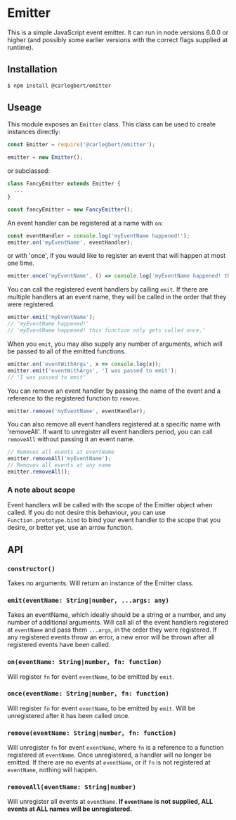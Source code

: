 # Emitter

This is a simple JavaScript event emitter. It can run in node versions 6.0.0 or higher (and possibly some earlier versions with the correct flags supplied at runtime).

## Installation

```sh
$ npm install @carlegbert/emitter
```

## Useage

This module exposes an `Emitter` class. This class can be used to create instances directly:

```js
const Emitter = require('@carlegbert/emitter');

emitter = new Emitter();

```

or subclassed:

```js
class FancyEmitter extends Emitter {
  ...
}

const fancyEmitter = new FancyEmitter();
```

An event handler can be registered at a name with `on`:

```js
const eventHandler = console.log('myEventName happened!');
emitter.on('myEventName', eventHandler);
```

or with 'once', if you would like to register an event that will happen at most one time.

```js
emitter.once('myEventName', () => console.log('myEventName happened! this function only gets called once.'));
```

You can call the registered event handlers by calling `emit`. If there are multiple handlers at an event name, they will be called in the order that they were registered.

```js
emitter.emit('myEventName');
// 'myEventName happened!'
// 'myEventName happened! this function only gets called once.'
```

When you `emit`, you may also supply any number of arguments, which will be passed to all of the emitted functions.

```js
emitter.on('eventWithArgs', x => console.log(x));
emitter.emit('eventWithArgs', 'I was passed to emit');
// 'I was passed to emit'
```

You can remove an event handler by passing the name of the event and a reference to the registered function to `remove`.

```js
emitter.remove('myEventName', eventHandler);
```

You can also remove all event handlers registered at a specific name with 'removeAll'. If want to unregister all event handlers period, you can call `removeAll` without passing it an event name.

```js
// Removes all events at eventName
emitter.removeAll('myEventName');
// Removes all events at any name
emitter.removeAll();
```

### A note about scope

Event handlers will be called with the scope of the Emitter object when called. If you do not desire this behaviour, you can use `Function.prototype.bind` to bind your event handler to the scope that you desire, or better yet, use an arrow function.

## API

### `constructor()`

Takes no arguments. Will return an instance of the Emitter class.

### `emit(eventName: String|number, ...args: any)`

Takes an eventName, which ideally should be a string or a number, and any number of additional arguments. Will call all of the event handlers registered at `eventName` and pass them `...args`, in the order they were registered. If any registered events throw an error, a new error will be thrown after all registered events have been called.

### `on(eventName: String|number, fn: function)`

Will register `fn` for event `eventName`, to be emitted by `emit`.

### `once(eventName: String|number, fn: function)`

Will register `fn` for event `eventName`, to be emitted by `emit`. Will be unregistered after it has been called once.

### `remove(eventName: String|number, fn: function)`

Will unregister `fn` for event `eventName`, where `fn` is a reference to a function registered at `eventName`. Once unregistered, a handler will no longer be emitted. If there are no events at `eventName`, or if `fn` is not registered at `eventName`, nothing will happen.

### `removeAll(eventName: String|number)`

Will unregister all events at `eventName`. **If `eventName` is not supplied, ALL events at ALL names will be unregistered.**
